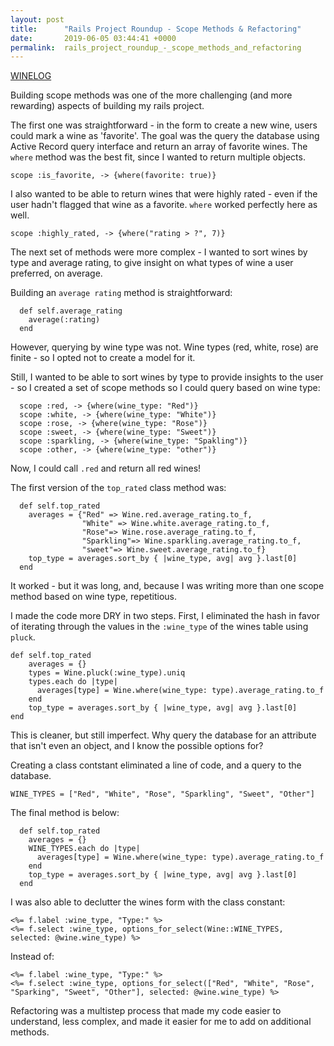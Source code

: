 ```yaml
---
layout: post
title:      "Rails Project Roundup - Scope Methods & Refactoring"
date:       2019-06-05 03:44:41 +0000
permalink:  rails_project_roundup_-_scope_methods_and_refactoring
---
```



[WINELOG](http://wine-log.herokuapp.com)

Building scope methods was one of the more challenging (and more rewarding) aspects of building my rails project. 

The first one was straightforward - in the form to create a new wine, users could mark a wine as 'favorite'. The goal was the query the database using Active Record query interface and return an array of favorite wines. The `where` method was the best fit, since I wanted to return multiple objects.

  `scope :is_favorite, -> {where(favorite: true)}`
	
I also wanted to be able to return wines that were highly rated - even if the user hadn't flagged that wine as a favorite. `where` worked perfectly here as well.

  `scope :highly_rated, -> {where("rating > ?", 7)}`
	
The next set of methods were more complex - I wanted to sort wines by type and average rating, to give insight on what types of wine a user preferred, on average.

Building an `average rating` method is straightforward:

```
  def self.average_rating
    average(:rating)
  end
```

However, querying by wine type was not. Wine types (red, white, rose) are finite - so I opted not to create a model for it. 

Still, I wanted to be able to sort wines by type to provide insights to the user - so I created a set of scope methods so I could query based on wine type:

```
  scope :red, -> {where(wine_type: "Red")}
  scope :white, -> {where(wine_type: "White")}	  
  scope :rose, -> {where(wine_type: "Rose")}	
  scope :sweet, -> {where(wine_type: "Sweet")}	  
  scope :sparkling, -> {where(wine_type: "Spakling")}	 
  scope :other, -> {where(wine_type: "other")}	  
```

Now, I could call `.red` and return all red wines!

The first version of the `top_rated` class method was:

```
  def self.top_rated
    averages = {"Red" => Wine.red.average_rating.to_f,
                "White" => Wine.white.average_rating.to_f,
                "Rose"=> Wine.rose.average_rating.to_f,
                "Sparkling"=> Wine.sparkling.average_rating.to_f,
                "sweet"=> Wine.sweet.average_rating.to_f}
    top_type = averages.sort_by { |wine_type, avg| avg }.last[0]
  end
```

It worked - but it was long, and, because I was writing more than one scope method based on wine type, repetitious. 

I made the code more DRY in two steps. First, I eliminated the hash in favor of iterating through the values in the `:wine_type` of the wines table using `pluck`.

```
def self.top_rated
    averages = {}
    types = Wine.pluck(:wine_type).uniq
    types.each do |type|
      averages[type] = Wine.where(wine_type: type).average_rating.to_f
    end
    top_type = averages.sort_by { |wine_type, avg| avg }.last[0]
end
```

This is cleaner, but still imperfect. Why query the database for an attribute that isn't even an object, and I know the possible options for?
 
Creating a class contstant eliminated a line of code, and a query to the database.

`WINE_TYPES = ["Red", "White", "Rose", "Sparkling", "Sweet", "Other"]`

The final method is below:

```
  def self.top_rated
    averages = {}
    WINE_TYPES.each do |type|
      averages[type] = Wine.where(wine_type: type).average_rating.to_f
    end
    top_type = averages.sort_by { |wine_type, avg| avg }.last[0]
  end
```

I was also able to declutter the wines form with the class constant:

```
<%= f.label :wine_type, "Type:" %>
<%= f.select :wine_type, options_for_select(Wine::WINE_TYPES, selected: @wine.wine_type) %>
```

Instead of:

```
<%= f.label :wine_type, "Type:" %>
<%= f.select :wine_type, options_for_select(["Red", "White", "Rose", "Sparking", "Sweet", "Other"], selected: @wine.wine_type) %>
```

Refactoring was a multistep process that made my code easier to understand, less complex, and made it easier for me to add on additional methods.

